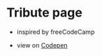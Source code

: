 # Tribute page

- inspired by freeCodeCamp

- view on [Codepen](https://codepen.io/n-kr/full/qvBRje)
